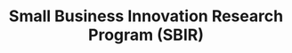 ---
title: "Small Business Innovation Research Program (SBIR)"
description: "Small Business Innovation Research Program (SBIR) and Small Business Technology Transfer (STTR) programs are highly competitive programs that encourage domestic small businesses to engage in Federal Research/Research and Development (R/R&D) with the potential for commercialization."
url-link: "https://www.sbir.gov/"
type: "HTML"
gov-only: "false"
is-external: "true"
publication-date: "January 01, 2023"
reading-time: "10"
resource-type: "Information Slick"
filter: "small-business"
audience: "industry-all-businesses"
branded-offerings: "small-business-support"
---